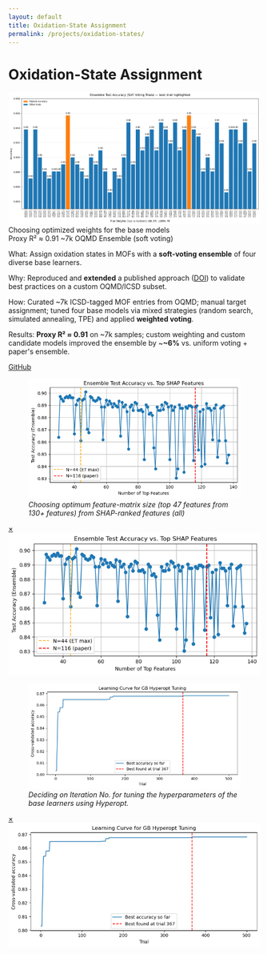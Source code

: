 ```yaml
---
layout: default
title: Oxidation-State Assignment
permalink: /projects/oxidation-states/
---
```

# Oxidation-State Assignment

<div class="media hero" data-alt="Choosing optimized weights for the base models">
  <img src="/assets/img/projects/oxi-ensemble/hero.png"
       alt="Choosing optimized weights for the base models">
</div>

<div class="hero-note">Choosing optimized weights for the base models</div>

<div class="metrics">
  <span class="metric">Proxy R² ≈ 0.91</span>
  <span class="metric alt">~7k OQMD </span>
  <span class="metric good">Ensemble (soft voting)</span>
</div>

<p><span class="label">What:</span> Assign oxidation states in MOFs with a <strong>soft-voting ensemble</strong> of four diverse base learners.</p>
<p><span class="label">Why:</span> Reproduced and <strong>extended</strong> a published approach (<a href="https://www.nature.com/articles/s41557-021-00717-y" target="_blank" rel="noopener">DOI</a>) to validate best practices on a custom OQMD/ICSD subset.</p>
<p><span class="label">How:</span> Curated ~7k ICSD-tagged MOF entries from OQMD; manual target assignment; tuned four base models via mixed strategies (random search, simulated annealing, TPE) and applied <strong>weighted voting</strong>.</p>
<p><span class="label">Results:</span> <strong>Proxy R² ≈ 0.91</strong> on ~7k samples; custom weighting and custom candidate models improved the ensemble by ~<strong>~6%</strong> vs. uniform voting + paper's ensemble.</p>

<p><a class="btn" href="https://github.com/submerged-in-matrix/materials-ml-projects-/tree/main/Projects/P_5_Oxidation_State_Assignment" target="_blank" rel="noopener">GitHub</a></p>


<div class="gallery equal">
  <figure class="figure tilt">
    <a href="#fe-fig1">
      <div class="frame">
        <img class="pixel-safe" src="/assets/img/projects/oxi-ensemble/fig1.png" alt="Choosing optimum feature-matrix size from SHAP-ranked features (all)">
      </div>
    </a>
    <figcaption><em>Choosing optimum feature-matrix size (top 47 features from 130+ features) from SHAP-ranked features (all)</em></figcaption>
  </figure>
  <div id="fe-fig1" class="lb"><a class="x" href="#">×</a><img src="/assets/img/projects/oxi-ensemble/fig1.png" alt=""></div>

  <figure class="figure tilt">
    <a href="#fe-fig2">
      <div class="frame">
        <img class="pixel-safe" src="/assets/img/projects/oxi-ensemble/fig2.png" alt="Deciding on Iteration No. for tuning the hyperparameters of the base learners using Hyperopt.">
      </div>
    </a>
    <figcaption><em>Deciding on Iteration No. for tuning the hyperparameters of the base learners using Hyperopt.</em></figcaption>
  </figure>
  <div id="fe-fig2" class="lb"><a class="x" href="#">×</a><img src="/assets/img/projects/oxi-ensemble/fig2.png" alt=""></div>
</div>


